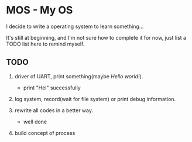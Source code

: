 # MOS - My OS

I decide to write a operating system to learn something...

It's still at beginning, and I'm not sure how to complete it for now,
just list a TODO list here to remind myself.

## TODO

1. driver of UART, print something(maybe _Hello world!_).
	- print "Hel" successfully

2. log system, record(wait for file system) or print debug information.

3. rewrite all codes in a better way.
	- well done

4. build concept of process 

